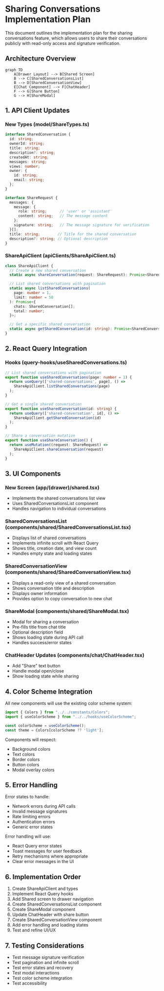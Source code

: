 # Sharing Conversations Implementation Plan

This document outlines the implementation plan for the sharing conversations feature, which allows users to share their conversations publicly with read-only access and signature verification.

## Architecture Overview

```mermaid
graph TD
    A[Drawer Layout] --> B[Shared Screen]
    B --> C[SharedConversationsList]
    B --> D[SharedConversationView]
    E[Chat Component] --> F[ChatHeader]
    F --> G[Share Button]
    G --> H[ShareModal]
```

## 1. API Client Updates

### New Types (model/ShareTypes.ts)
```typescript
interface SharedConversation {
  id: string;
  ownerId: string;
  title: string;
  description?: string;
  createdAt: string;
  messages: string;
  views: number;
  owner: {
    id: string;
    email: string;
  };
}

interface ShareRequest {
  messages: {
    message: {
      role: string;      // 'user' or 'assistant'
      content: string;   // The message content
    };
    signature: string;   // The message signature for verification
  }[];
  title: string;        // Title for the shared conversation
  description?: string; // Optional description
}
```

### ShareApiClient (apiClients/ShareApiClient.ts)
```typescript
class ShareApiClient {
  // Create a new shared conversation
  static async shareConversation(request: ShareRequest): Promise<SharedConversation>;

  // List shared conversations with pagination
  static async listSharedConversations(
    page: number = 1,
    limit: number = 50
  ): Promise<{
    chats: SharedConversation[];
    total: number;
  }>;

  // Get a specific shared conversation
  static async getSharedConversation(id: string): Promise<SharedConversation>;
}
```

## 2. React Query Integration

### Hooks (query-hooks/useSharedConversations.ts)
```typescript
// List shared conversations with pagination
export function useSharedConversations(page: number = 1) {
  return useQuery(['shared-conversations', page], () => 
    ShareApiClient.listSharedConversations(page)
  );
}

// Get a single shared conversation
export function useSharedConversation(id: string) {
  return useQuery(['shared-conversation', id], () =>
    ShareApiClient.getSharedConversation(id)
  );
}

// Share a conversation mutation
export function useShareConversation() {
  return useMutation((request: ShareRequest) =>
    ShareApiClient.shareConversation(request)
  );
}
```

## 3. UI Components

### New Screen (app/(drawer)/shared.tsx)
- Implements the shared conversations list view
- Uses SharedConversationsList component
- Handles navigation to individual conversations

### SharedConversationsList (components/shared/SharedConversationsList.tsx)
- Displays list of shared conversations
- Implements infinite scroll with React Query
- Shows title, creation date, and view count
- Handles empty state and loading states

### SharedConversationView (components/shared/SharedConversationView.tsx)
- Displays a read-only view of a shared conversation
- Shows conversation title and description
- Displays owner information
- Provides option to copy conversation to new chat

### ShareModal (components/shared/ShareModal.tsx)
- Modal for sharing a conversation
- Pre-fills title from chat title
- Optional description field
- Shows loading state during API call
- Handles success/error states

### ChatHeader Updates (components/chat/ChatHeader.tsx)
- Add "Share" text button
- Handle modal open/close
- Show loading state while sharing

## 4. Color Scheme Integration

All new components will use the existing color scheme system:
```typescript
import { Colors } from "../../constants/Colors";
import { useColorScheme } from "../../hooks/useColorScheme";

const colorScheme = useColorScheme();
const theme = Colors[colorScheme ?? 'light'];
```

Components will respect:
- Background colors
- Text colors
- Border colors
- Button colors
- Modal overlay colors

## 5. Error Handling

Error states to handle:
- Network errors during API calls
- Invalid message signatures
- Rate limiting errors
- Authentication errors
- Generic error states

Error handling will use:
- React Query error states
- Toast messages for user feedback
- Retry mechanisms where appropriate
- Clear error messages in the UI

## 6. Implementation Order

1. Create ShareApiClient and types
2. Implement React Query hooks
3. Add Shared screen to drawer navigation
4. Create SharedConversationsList component
5. Create ShareModal component
6. Update ChatHeader with share button
7. Create SharedConversationView component
8. Add error handling and loading states
9. Test and refine UI/UX

## 7. Testing Considerations

- Test message signature verification
- Test pagination and infinite scroll
- Test error states and recovery
- Test modal interactions
- Test color scheme integration
- Test accessibility